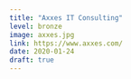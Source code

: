 ```yaml
---
title: "Axxes IT Consulting"
level: bronze
image: axxes.jpg
link: https://www.axxes.com/
date: 2020-01-24
draft: true
---
```



